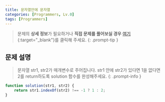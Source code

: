 ```yaml
---
title: 문자열안에 문자열
categories: [Programmers, Lv.0]
tags: [Programmers]
---
```


> 문제의 **상세 정보**가 필요하거나 **직접 문제를 풀어보실 경우** [여기](https://school.programmers.co.kr/learn/courses/30/lessons/120908){:target="_blank"}를 클릭해 주세요.
{: .prompt-tip }

## 문제 설명

> 문자열 str1, str2가 매개변수로 주어집니다. str1 안에 str2가 있다면 1을 없다면 2를 return하도록 solution 함수를 완성해주세요.
{: .prompt-info }

```js
function solution(str1, str2) {
    return str1.indexOf(str2) !== -1 ? 1 : 2;
}
```